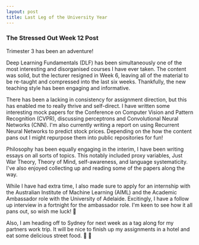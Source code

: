 ```yaml
---
layout: post
title: Last Leg of the University Year
---
```


### The Stressed Out Week 12 Post
Trimester 3 has been an adventure!

Deep Learning Fundamentals (DLF) has been simultaneously one of the most interesting and disorganised courses I have ever taken. The content was solid, but the lecturer resigned in Week 6, leaving all of the material to be re-taught and compressed into the last six weeks. Thankfully, the new teaching style has been engaging and informative.

There has been a lacking in consistency for assignment direction, but this has enabled me to really thrive and self-direct. I have written some interesting mock papers for the Conference on Computer Vision and Pattern Recognition (CVPR), discussing perceptrons and Convolutional Neural Networks (CNN). I'm also currently writing a report on using Recurrent Neural Networks to predict stock prices. Depending on the how the content pans out I might repurpose them into public repositories for fun!

Philosophy has been equally engaging in the interim, I have been writing essays on all sorts of topics. This notably included proxy variables, Just War Theory, Theory of Mind, self-awareness, and language systematicity. I've also enjoyed collecting up and reading some of the papers along the way. 

While I have had extra time, I also made sure to apply for an internship with the Australian Institute of Machine Learning (AIML) and the Academic Ambassador role with the University of Adelaide. Excitingly, I have a follow up interview in a fortnight for the ambassador role. I'm keen to see how it all pans out, so wish me luck! 🙏

Also, I am heading off to Sydney for next week as a tag along for my partners work trip. It will be nice to finish up my assignments in a hotel and eat some delicious street food. 🍖 🍧